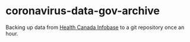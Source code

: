 # coronavirus-data-gov-archive

Backing up data from [Health Canada Infobase](https://www.canada.ca/en/public-health/services/diseases/2019-novel-coronavirus-infection.html) to a git repository once an hour.
